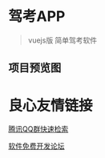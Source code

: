# 驾考APP

> vuejs版 简单驾考软件

## 项目预览图

   
   
   
   
   

 # 良心友情链接

[腾讯QQ群快速检索](http://u.720life.cn/s/8cf73f7c)

[软件免费开发论坛](http://u.720life.cn/s/bbb01dc0)
